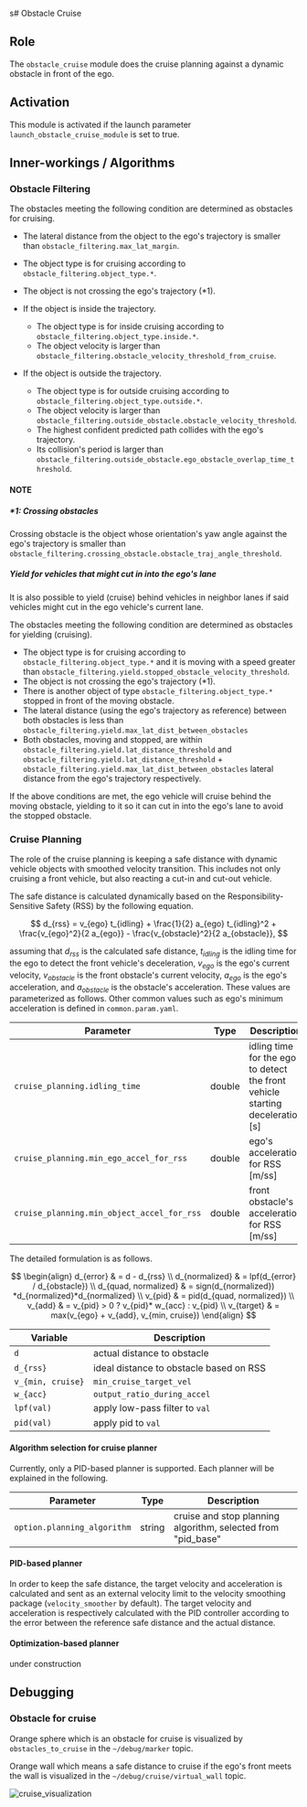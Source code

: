 s# Obstacle Cruise

## Role

The `obstacle_cruise` module does the cruise planning against a dynamic obstacle in front of the ego.

## Activation

This module is activated if the launch parameter `launch_obstacle_cruise_module` is set to true.

## Inner-workings / Algorithms

### Obstacle Filtering

The obstacles meeting the following condition are determined as obstacles for cruising.

- The lateral distance from the object to the ego's trajectory is smaller than `obstacle_filtering.max_lat_margin`.

- The object type is for cruising according to `obstacle_filtering.object_type.*`.
- The object is not crossing the ego's trajectory (\*1).
- If the object is inside the trajectory.
  - The object type is for inside cruising according to `obstacle_filtering.object_type.inside.*`.
  - The object velocity is larger than `obstacle_filtering.obstacle_velocity_threshold_from_cruise`.
- If the object is outside the trajectory.
  - The object type is for outside cruising according to `obstacle_filtering.object_type.outside.*`.
  - The object velocity is larger than `obstacle_filtering.outside_obstacle.obstacle_velocity_threshold`.
  - The highest confident predicted path collides with the ego's trajectory.
  - Its collision's period is larger than `obstacle_filtering.outside_obstacle.ego_obstacle_overlap_time_threshold`.

#### NOTE

##### \*1: Crossing obstacles

Crossing obstacle is the object whose orientation's yaw angle against the ego's trajectory is smaller than `obstacle_filtering.crossing_obstacle.obstacle_traj_angle_threshold`.

##### Yield for vehicles that might cut in into the ego's lane

It is also possible to yield (cruise) behind vehicles in neighbor lanes if said vehicles might cut in the ego vehicle's current lane.

The obstacles meeting the following condition are determined as obstacles for yielding (cruising).

- The object type is for cruising according to `obstacle_filtering.object_type.*` and it is moving with a speed greater than `obstacle_filtering.yield.stopped_obstacle_velocity_threshold`.
- The object is not crossing the ego's trajectory (\*1).
- There is another object of type `obstacle_filtering.object_type.*` stopped in front of the moving obstacle.
- The lateral distance (using the ego's trajectory as reference) between both obstacles is less than `obstacle_filtering.yield.max_lat_dist_between_obstacles`
- Both obstacles, moving and stopped, are within `obstacle_filtering.yield.lat_distance_threshold` and `obstacle_filtering.yield.lat_distance_threshold` + `obstacle_filtering.yield.max_lat_dist_between_obstacles` lateral distance from the ego's trajectory respectively.

If the above conditions are met, the ego vehicle will cruise behind the moving obstacle, yielding to it so it can cut in into the ego's lane to avoid the stopped obstacle.

### Cruise Planning

The role of the cruise planning is keeping a safe distance with dynamic vehicle objects with smoothed velocity transition.
This includes not only cruising a front vehicle, but also reacting a cut-in and cut-out vehicle.

The safe distance is calculated dynamically based on the Responsibility-Sensitive Safety (RSS) by the following equation.

$$
d_{rss} = v_{ego} t_{idling} + \frac{1}{2} a_{ego} t_{idling}^2 + \frac{v_{ego}^2}{2 a_{ego}} - \frac{v_{obstacle}^2}{2 a_{obstacle}},
$$

assuming that $d_{rss}$ is the calculated safe distance, $t_{idling}$ is the idling time for the ego to detect the front vehicle's deceleration, $v_{ego}$ is the ego's current velocity, $v_{obstacle}$ is the front obstacle's current velocity, $a_{ego}$ is the ego's acceleration, and $a_{obstacle}$ is the obstacle's acceleration.
These values are parameterized as follows. Other common values such as ego's minimum acceleration is defined in `common.param.yaml`.

| Parameter                                  | Type   | Description                                                                   |
| ------------------------------------------ | ------ | ----------------------------------------------------------------------------- |
| `cruise_planning.idling_time`              | double | idling time for the ego to detect the front vehicle starting deceleration [s] |
| `cruise_planning.min_ego_accel_for_rss`    | double | ego's acceleration for RSS [m/ss]                                             |
| `cruise_planning.min_object_accel_for_rss` | double | front obstacle's acceleration for RSS [m/ss]                                  |

The detailed formulation is as follows.

$$
\begin{align}
d_{error} & = d - d_{rss} \\
d_{normalized} & = lpf(d_{error} / d_{obstacle}) \\
d_{quad, normalized} & = sign(d_{normalized}) *d_{normalized}*d_{normalized} \\
v_{pid} & = pid(d_{quad, normalized}) \\
v_{add} & = v_{pid} > 0 ? v_{pid}* w_{acc} : v_{pid} \\
v_{target} & = max(v_{ego} + v_{add}, v_{min, cruise})
\end{align}
$$

| Variable          | Description                             |
| ----------------- | --------------------------------------- |
| `d`               | actual distance to obstacle             |
| `d_{rss}`         | ideal distance to obstacle based on RSS |
| `v_{min, cruise}` | `min_cruise_target_vel`                 |
| `w_{acc}`         | `output_ratio_during_accel`             |
| `lpf(val)`        | apply low-pass filter to `val`          |
| `pid(val)`        | apply pid to `val`                      |

#### Algorithm selection for cruise planner

Currently, only a PID-based planner is supported.
Each planner will be explained in the following.

| Parameter                   | Type   | Description                                                  |
| --------------------------- | ------ | ------------------------------------------------------------ |
| `option.planning_algorithm` | string | cruise and stop planning algorithm, selected from "pid_base" |

#### PID-based planner

In order to keep the safe distance, the target velocity and acceleration is calculated and sent as an external velocity limit to the velocity smoothing package (`velocity_smoother` by default).
The target velocity and acceleration is respectively calculated with the PID controller according to the error between the reference safe distance and the actual distance.

#### Optimization-based planner

under construction

## Debugging

### Obstacle for cruise

Orange sphere which is an obstacle for cruise is visualized by `obstacles_to_cruise` in the `~/debug/marker` topic.

Orange wall which means a safe distance to cruise if the ego's front meets the wall is visualized in the `~/debug/cruise/virtual_wall` topic.

![cruise_visualization](../docs/cruise_visualization.png)
